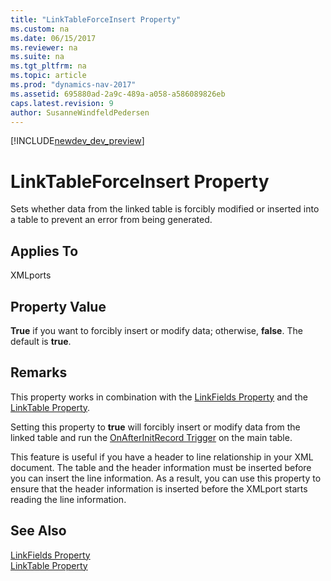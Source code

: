 ```yaml
---
title: "LinkTableForceInsert Property"
ms.custom: na
ms.date: 06/15/2017
ms.reviewer: na
ms.suite: na
ms.tgt_pltfrm: na
ms.topic: article
ms.prod: "dynamics-nav-2017"
ms.assetid: 695880ad-2a9c-489a-a058-a586089826eb
caps.latest.revision: 9
author: SusanneWindfeldPedersen
---
```


[!INCLUDE[newdev_dev_preview](../includes/newdev_dev_preview.md)]

# LinkTableForceInsert Property
Sets whether data from the linked table is forcibly modified or inserted into a table to prevent an error from being generated.  
  
## Applies To  
 XMLports  
  
## Property Value  
 **True** if you want to forcibly insert or modify data; otherwise, **false**. The default is **true**.  
  
## Remarks  
 This property works in combination with the [LinkFields Property](devenv-linkfields-property.md) and the [LinkTable Property](devenv-linktable-Property.md).  
  
 Setting this property to **true** will forcibly insert or modify data from the linked table and run the [OnAfterInitRecord Trigger](../triggers/devenv-onafterinitrecord-trigger.md) on the main table.  
  
 This feature is useful if you have a header to line relationship in your XML document. The table and the header information must be inserted before you can insert the line information. As a result, you can use this property to ensure that the header information is inserted before the XMLport starts reading the line information.  
  
## See Also  
 [LinkFields Property](devenv-linkfields-property.md)   
 [LinkTable Property](devenv-linktable-Property.md)